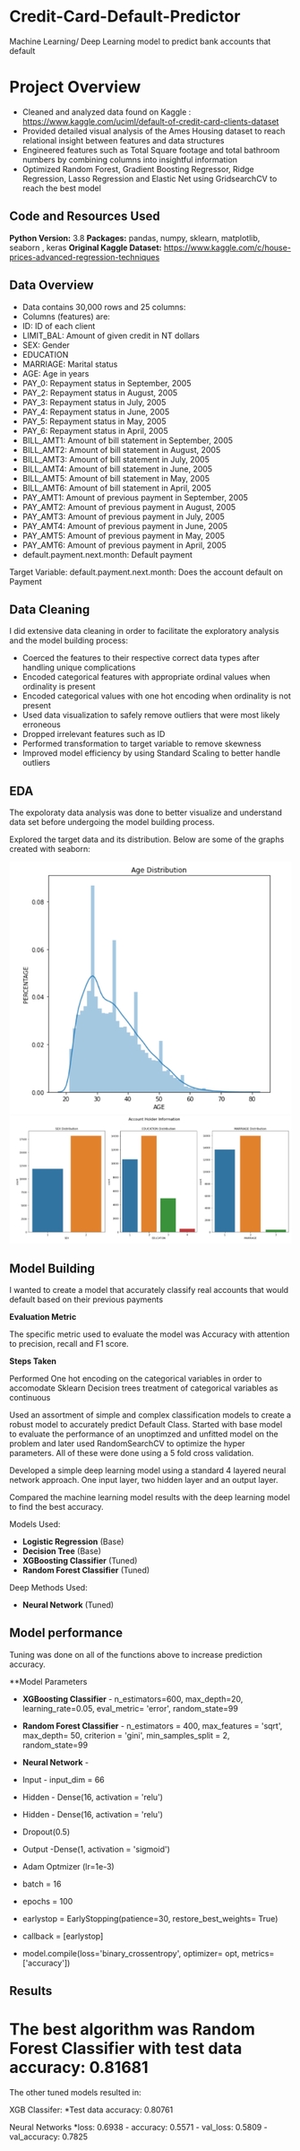 # Credit-Card-Default-Predictor
Machine Learning/ Deep Learning model to predict bank accounts that default 


# Project Overview 
* Cleaned and analyzed data found on Kaggle : https://www.kaggle.com/uciml/default-of-credit-card-clients-dataset
* Provided detailed visual analysis of the Ames Housing dataset to reach relational insight between features and data structures
* Engineered features such as Total Square footage and total bathroom numbers by combining columns into insightful information 
* Optimized Random Forest, Gradient Boosting Regressor, Ridge Regression, Lasso Regression and Elastic Net using GridsearchCV to reach the best model
 

## Code and Resources Used 
**Python Version:** 3.8 
**Packages:** pandas, numpy, sklearn, matplotlib, seaborn , keras 
**Original Kaggle Dataset:** https://www.kaggle.com/c/house-prices-advanced-regression-techniques

## Data Overview
* Data contains 30,000 rows and 25 columns:
* Columns (features) are:
* ID: ID of each client
* LIMIT_BAL: Amount of given credit in NT dollars 
* SEX: Gender
* EDUCATION
* MARRIAGE: Marital status 
* AGE: Age in years
* PAY_0: Repayment status in September, 2005
* PAY_2: Repayment status in August, 2005 
* PAY_3: Repayment status in July, 2005 
* PAY_4: Repayment status in June, 2005
* PAY_5: Repayment status in May, 2005 
* PAY_6: Repayment status in April, 2005 
* BILL_AMT1: Amount of bill statement in September, 2005 
* BILL_AMT2: Amount of bill statement in August, 2005 
* BILL_AMT3: Amount of bill statement in July, 2005 
* BILL_AMT4: Amount of bill statement in June, 2005 
* BILL_AMT5: Amount of bill statement in May, 2005 
* BILL_AMT6: Amount of bill statement in April, 2005 
* PAY_AMT1: Amount of previous payment in September, 2005
* PAY_AMT2: Amount of previous payment in August, 2005 
* PAY_AMT3: Amount of previous payment in July, 2005 
* PAY_AMT4: Amount of previous payment in June, 2005 
* PAY_AMT5: Amount of previous payment in May, 2005
* PAY_AMT6: Amount of previous payment in April, 2005 
* default.payment.next.month: Default payment 


Target Variable: 
default.payment.next.month: Does the account default on Payment

## Data Cleaning
I did extensive data cleaning in order to facilitate the exploratory analysis and the model building process:

*	Coerced the features to their respective correct data types after handling unique complications
* Encoded categorical features with appropriate ordinal values when ordinality is present
* Encoded categorical values with one hot encoding when ordinality is not present
* Used data visualization to safely remove outliers that were most likely erroneous 
*	Dropped irrelevant features such as ID
*	Performed transformation to target variable to remove skewness 
*	Improved model efficiency by using Standard Scaling to better handle outliers

## EDA
The expoloraty data analysis was done to better visualize and understand data set before undergoing the model building process.

Explored the target data and its distribution.
Below are some of the graphs created with seaborn:


![alt text](https://github.com/kevin7303/Credit-Card-Default-Predictor/blob/master/Age.PNG "Age")
![alt text](https://github.com/kevin7303/Credit-Card-Default-Predictor/blob/master/Education.PNG "Education")



## Model Building 
I wanted to create a model that accurately classify real accounts that would default based on their previous payments

**Evaluation Metric**

The specific metric used to evaluate the model was Accuracy with attention to precision, recall and F1 score.


**Steps Taken**

Performed One hot encoding on the categorical variables in order to accomodate Sklearn Decision trees treatment of categorical variables as continuous

Used an assortment of simple and complex classification models to create a robust model to accurately predict Default Class.
Started with base model to evaluate the performance of an unoptimzed and unfitted model on the problem and later used RandomSearchCV to optimize the hyper parameters.
All of these were done using a 5 fold cross validation.

Developed a simple deep learning model using a standard 4 layered neural network approach. One input layer, two hidden layer and an output layer.

Compared the machine learning model results with the deep learning model to find the best accuracy.

Models Used:
* **Logistic Regression** (Base)
* **Decision Tree** (Base)
* **XGBoosting Classifier** (Tuned)
* **Random Forest Classifier** (Tuned)

Deep Methods Used:
* **Neural Network** (Tuned)



## Model performance
Tuning was done on all of the functions above to increase prediction accuracy.


**Model Parameters

* **XGBoosting Classifier** - n_estimators=600, max_depth=20, learning_rate=0.05, eval_metric= 'error', random_state=99
* **Random Forest Classifier** - n_estimators = 400, max_features = 'sqrt', max_depth= 50, criterion = 'gini', min_samples_split = 2, random_state=99

* **Neural Network** -

* Input - input_dim = 66
* Hidden - Dense(16, activation = 'relu')
* Hidden - Dense(16, activation = 'relu')
* Dropout(0.5)
* Output -Dense(1, activation = 'sigmoid')

* Adam Optmizer (lr=1e-3)

* batch = 16
* epochs = 100
* earlystop = EarlyStopping(patience=30, restore_best_weights= True)
* callback = [earlystop]

* model.compile(loss='binary_crossentropy', optimizer= opt, metrics=['accuracy'])

## **Results**
# The best algorithm was Random Forest Classifier with test data accuracy: 0.81681

The other tuned models resulted in:

XGB Classifer:
*Test data accuracy: 0.80761

Neural Networks 
*loss: 0.6938 - accuracy: 0.5571 - val_loss: 0.5809 - val_accuracy: 0.7825
